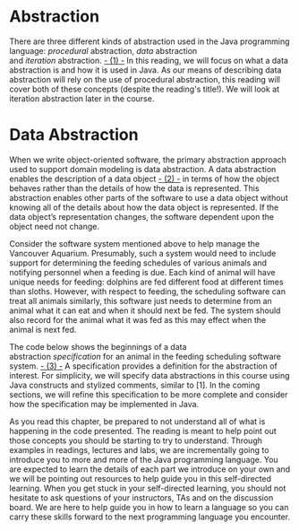 # Abstraction
There are three different kinds of abstraction used in the Java programming language: _procedural_ abstraction, _data_ abstraction and _iteration_ abstraction. [- (1) -](https://edge.edx.org/xblock/block-v1:UBC+CPSC210+all+type@vertical+block@a711820e15164786ac5b137af8127575?exam_access=&jumpToId&preview=0&recheck_access=1&show_bookmark=0&show_title=0&view=student_view#FN1) In this reading, we will focus on what a data abstraction is and how it is used in Java. As our means of describing data abstraction will rely on the use of procedural abstraction, this reading will cover both of these concepts (despite the reading's title!). We will look at iteration abstraction later in the course.


# Data Abstraction
When we write object-oriented software, the primary abstraction approach used to support domain modeling is data abstraction. A data abstraction enables the description of a data object [- (2) -](https://edge.edx.org/xblock/block-v1:UBC+CPSC210+all+type@vertical+block@a711820e15164786ac5b137af8127575?exam_access=&jumpToId&preview=0&recheck_access=1&show_bookmark=0&show_title=0&view=student_view#FN2) in terms of how the object behaves rather than the details of how the data is represented. This abstraction enables other parts of the software to use a data object without knowing all of the details about how the data object is represented. If the data object’s representation changes, the software dependent upon the object need not change.

Consider the software system mentioned above to help manage the Vancouver Aquarium. Presumably, such a system would need to include support for determining the feeding schedules of various animals and notifying personnel when a feeding is due. Each kind of animal will have unique needs for feeding: dolphins are fed different food at different times than sloths. However, with respect to feeding, the scheduling software can treat all animals similarly, this software just needs to determine from an animal what it can eat and when it should next be fed. The system should also record for the animal what it was fed as this may effect when the animal is next fed.

The code below shows the beginnings of a data abstraction _specification_ for an animal in the feeding scheduling software system. [- (3) -](https://edge.edx.org/xblock/block-v1:UBC+CPSC210+all+type@vertical+block@a711820e15164786ac5b137af8127575?exam_access=&jumpToId&preview=0&recheck_access=1&show_bookmark=0&show_title=0&view=student_view#FN3) A specification provides a definition for the abstraction of interest. For simplicity, we will specify data abstractions in this course using Java constructs and stylized comments, similar to [1]. In the coming sections, we will refine this specification to be more complete and consider how the specification may be implemented in Java.

As you read this chapter, be prepared to not understand all of what is happening in the code presented. The reading is meant to help point out those concepts you should be starting to try to understand. Through examples in readings, lectures and labs, we are incrementally going to introduce you to more and more of the Java programming language. You are expected to learn the details of each part we introduce on your own and we will be pointing out resources to help guide you in this self-directed learning. When you get stuck in your self-directed learning, you should not hesitate to ask questions of your instructors, TAs and on the discussion board. We are here to help guide you in how to learn a language so you can carry these skills forward to the next programming language you encounter.

